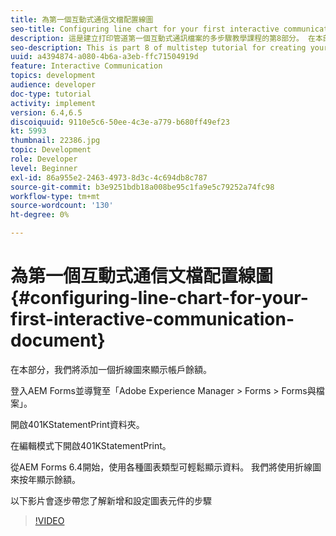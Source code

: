```yaml
---
title: 為第一個互動式通信文檔配置線圖
seo-title: Configuring line chart for your first interactive communication document
description: 這是建立打印管道第一個互動式通訊檔案的多步驟教學課程的第8部分。 在本部分，我們將添加一個折線圖來顯示帳戶餘額。
seo-description: This is part 8 of multistep tutorial for creating your first interactive communications document for the print channel. In this part, we will add a Line chart to display the account balance.
uuid: a4394874-a080-4b6a-a3eb-ffc71504919d
feature: Interactive Communication
topics: development
audience: developer
doc-type: tutorial
activity: implement
version: 6.4,6.5
discoiquuid: 9110e5c6-50ee-4c3e-a779-b680ff49ef23
kt: 5993
thumbnail: 22386.jpg
topic: Development
role: Developer
level: Beginner
exl-id: 86a955e2-2463-4973-8d3c-4c694db8c787
source-git-commit: b3e9251bdb18a008be95c1fa9e5c79252a74fc98
workflow-type: tm+mt
source-wordcount: '130'
ht-degree: 0%

---
```


# 為第一個互動式通信文檔配置線圖 {#configuring-line-chart-for-your-first-interactive-communication-document}

在本部分，我們將添加一個折線圖來顯示帳戶餘額。

登入AEM Forms並導覽至「Adobe Experience Manager > Forms > Forms與檔案」。

開啟401KStatementPrint資料夾。

在編輯模式下開啟401KStatementPrint。

從AEM Forms 6.4開始，使用各種圖表類型可輕鬆顯示資料。 我們將使用折線圖來按年顯示餘額。

以下影片會逐步帶您了解新增和設定圖表元件的步驟

>[!VIDEO](https://video.tv.adobe.com/v/22386?quality=12&learn=on)
